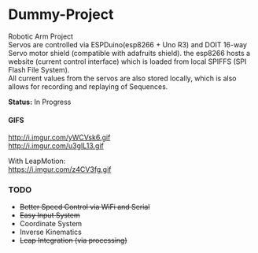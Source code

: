 # Dummy-Project

Robotic Arm Project  
Servos are controlled via ESPDuino(esp8266 + Uno R3) and DOIT 16-way Servo motor shield (compatible with adafruits shield).
the esp8266 hosts a website (current control interface) which is loaded from local SPIFFS (SPI Flash File System).  
All current values from the servos are also stored locally, which is also allows for recording and replaying of Sequences.

**Status:** In Progress

#### GIFS
http://i.imgur.com/yWCVsk6.gif  
http://i.imgur.com/u3gIL13.gif  

With LeapMotion:  
https://i.imgur.com/z4CV3fg.gif


### TODO
- ~~Better Speed Control via WiFi and Serial~~
- ~~Easy Input System~~
- Coordinate System
- Inverse Kinematics
- ~~Leap Integration (via processing)~~
